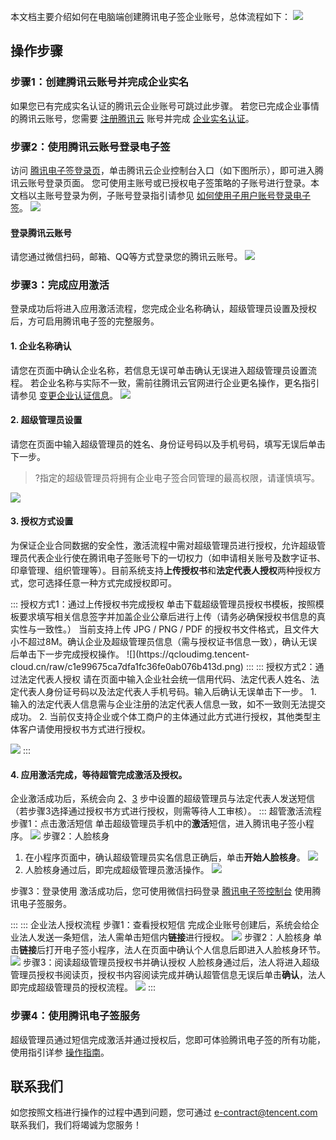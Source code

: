 本文档主要介绍如何在电脑端创建腾讯电子签企业账号，总体流程如下：
![](https://qcloudimg.tencent-cloud.cn/raw/b2050f761e008295b199846a7bc373ce.png)


## 操作步骤
### 步骤1：创建腾讯云账号并完成企业实名
如果您已有完成实名认证的腾讯云企业账号可跳过此步骤。
若您已完成企业事情的腾讯云账号，您需要 [注册腾讯云](https://cloud.tencent.com/document/product/378/17985) 账号并完成 [企业实名认证](https://cloud.tencent.com/document/product/378/10496)。

### 步骤2：使用腾讯云账号登录电子签
访问 [腾讯电子签登录页](https://ess.tencent.cn/)，单击腾讯云企业控制台入口（如下图所示），即可进入腾讯云账号登录页面。
您可使用主账号或已授权电子签策略的子账号进行登录。本文档以主账号登录为例，子账号登录指引请参见 [如何使用子用户账号登录电子签](https://cloud.tencent.com/document/product/1323/58484#Q13)。
![](https://main.qcloudimg.com/raw/a07f2987c2078de9dc7117ed5bbcbfef.png)

#### 登录腾讯云账号
请您通过微信扫码，邮箱、QQ等方式登录您的腾讯云账号。
![](https://main.qcloudimg.com/raw/a5909ec0434eb06d6d1cf594a0a2ce8a.png)


### 步骤3：完成应用激活
登录成功后将进入应用激活流程，您完成企业名称确认，超级管理员设置及授权后，方可启用腾讯电子签的完整服务。

#### 1. 企业名称确认
请您在页面中确认企业名称，若信息无误可单击确认无误进入超级管理员设置流程。
若企业名称与实际不一致，需前往腾讯云官网进行企业更名操作，更名指引请参见 [变更企业认证信息](https://cloud.tencent.com/document/product/378/43087)。
![](https://qcloudimg.tencent-cloud.cn/raw/1acc6be5bfd24d266c4195fd2194d41a.png)

#### 2. 超级管理员设置[](id:smallStep2)
请您在页面中输入超级管理员的姓名、身份证号码以及手机号码，填写无误后单击下一步。
>?指定的超级管理员将拥有企业电子签合同管理的最高权限，请谨慎填写。

![](https://qcloudimg.tencent-cloud.cn/raw/00f1bb783db87e7f0746a58e69c73056.png)

#### 3. 授权方式设置[](id:smallStep3)
为保证企业合同数据的安全性，激活流程中需对超级管理员进行授权，允许超级管理员代表企业行使在腾讯电子签账号下的一切权力（如申请相关账号及数字证书、印章管理、组织管理等）。目前系统支持**上传授权书**和**法定代表人授权**两种授权方式，您可选择任意一种方式完成授权即可。

<dx-tabs>
::: 授权方式1：通过上传授权书完成授权
单击下载超级管理员授权书模板，按照模板要求填写相关信息签字并加盖企业公章后进行上传（请务必确保授权书信息的真实性与一致性。）
当前支持上传 JPG / PNG / PDF 的授权书文件格式，且文件大小不超过8M。确认企业及超级管理员信息（需与授权证书信息一致），确认无误后单击下一步完成授权操作。
![](https://qcloudimg.tencent-cloud.cn/raw/c1e99675ca7dfa1fc36fe0ab076b413d.png)
:::
::: 授权方式2：通过法定代表人授权
请在页面中输入企业社会统一信用代码、法定代表人姓名、法定代表人身份证号码以及法定代表人手机号码。输入后确认无误单击下一步。
<dx-alert infotype="explain" title="说明：">
1. 输入的法定代表人信息需与企业注册的法定代表人信息一致，如不一致则无法提交成功。
2. 当前仅支持企业或个体工商户的主体通过此方式进行授权，其他类型主体客户请使用授权书方式进行授权。
</dx-alert>

![](https://qcloudimg.tencent-cloud.cn/raw/50ace5dbf63b5d0b4900083c4f378831.png)
:::
</dx-tabs>

#### 4. 应用激活完成，等待超管完成激活及授权。
企业激活成功后，系统会向 [2](#smallStep2)、[3](#smallStep3) 步中设置的超级管理员与法定代表人发送短信（若步骤3选择通过授权书方式进行授权，则需等待人工审核）。
<dx-tabs>
::: 超管激活流程
步骤1：点击激活短信
单击超级管理员手机中的**激活**短信，进入腾讯电子签小程序。
![](https://qcloudimg.tencent-cloud.cn/raw/499a86c296f5f1cd95e6fcf28ea58c0c.png)
步骤2：人脸核身
1. 在小程序页面中，确认超级管理员实名信息正确后，单击**开始人脸核身**。 
![](https://qcloudimg.tencent-cloud.cn/raw/6c8d96c1ebf771250347bd8878b1593c.png)
2. 人脸核身通过后，即完成超级管理员激活操作。
![](https://qcloudimg.tencent-cloud.cn/raw/47a103e4e5e7de6278e105414b4a7a69.png)

步骤3：登录使用
激活成功后，您可使用微信扫码登录 [腾讯电子签控制台](https://ess.tencent.cn/) 使用腾讯电子签服务。

:::
::: 企业法人授权流程
步骤1：查看授权短信
完成企业账号创建后，系统会给企业法人发送一条短信，法人需单击短信内**链接**进行授权。
![](https://qcloudimg.tencent-cloud.cn/raw/cae001ebac9659188092938f7198737d.png)
步骤2：人脸核身
单击**链接**后打开电子签小程序，法人在页面中确认个人信息后即进入人脸核身环节。 
![](https://qcloudimg.tencent-cloud.cn/raw/46b6330a63a289b372b4524970c91489.png)
步骤3：阅读超级管理员授权书并确认授权
人脸核身通过后，法人将进入超级管理员授权书阅读页，授权书内容阅读完成并确认超管信息无误后单击**确认**，法人即完成超级管理员的授权流程。 
![](https://qcloudimg.tencent-cloud.cn/raw/f2c942bc43807c55eba1c02fac929313.png)
:::
</dx-tabs>


### 步骤4：使用腾讯电子签服务
超级管理员通过短信完成激活并通过授权后，您即可体验腾讯电子签的所有功能，使用指引详参 [操作指南](https://cloud.tencent.com/document/product/1323/58490)。

## 联系我们
如您按照文档进行操作的过程中遇到问题，您可通过 e-contract@tencent.com 联系我们，我们将竭诚为您服务！
